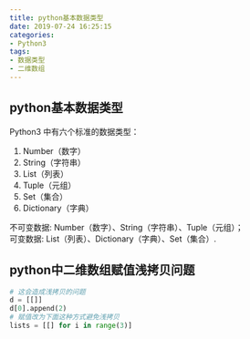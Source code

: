 ```yaml
---
title: python基本数据类型
date: 2019-07-24 16:25:15
categories:
- Python3
tags:
- 数据类型
- 二维数组
---
```

## python基本数据类型  
Python3 中有六个标准的数据类型：  
1. Number（数字）
2. String（字符串）
3. List（列表）
4. Tuple（元组）
5. Set（集合）
6. Dictionary（字典）  

不可变数据:  Number（数字）、String（字符串）、Tuple（元组）；  
可变数据: List（列表）、Dictionary（字典）、Set（集合）.  

## python中二维数组赋值浅拷贝问题  
```python
# 这会造成浅拷贝的问题
d = [[]]
d[0].append(2)
# 赋值改为下面这种方式避免浅拷贝
lists = [[] for i in range(3)]

```